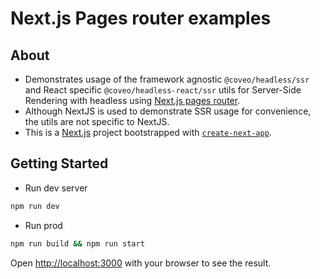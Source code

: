 # Next.js Pages router examples

## About

- Demonstrates usage of the framework agnostic `@coveo/headless/ssr` and React specific `@coveo/headless-react/ssr` utils for Server-Side Rendering with headless using [Next.js pages router](https://nextjs.org/docs/pages).
- Although NextJS is used to demonstrate SSR usage for convenience, the utils are not specific to NextJS.
- This is a [Next.js](https://nextjs.org/) project bootstrapped with [`create-next-app`](https://github.com/vercel/next.js/tree/canary/packages/create-next-app).

## Getting Started

- Run dev server

```bash
npm run dev
```

- Run prod

```bash
npm run build && npm run start
```

Open [http://localhost:3000](http://localhost:3000) with your browser to see the result.
